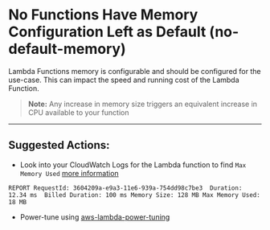 # No Functions Have Memory Configuration Left as Default (no-default-memory)

Lambda Functions memory is configurable and should be configured for the use-case.
This can impact the speed and running cost of the Lambda Function.
> **Note:** Any increase in memory size triggers an equivalent increase in CPU available to your function

---

## Suggested Actions:

- Look into your CloudWatch Logs for the Lambda function to find `Max Memory Used` [more information](https://docs.aws.amazon.com/lambda/latest/dg/best-practices.html)
```
REPORT RequestId: 3604209a-e9a3-11e6-939a-754dd98c7be3	Duration: 12.34 ms	Billed Duration: 100 ms Memory Size: 128 MB	Max Memory Used: 18 MB
```
- Power-tune using [aws-lambda-power-tuning](https://github.com/alexcasalboni/aws-lambda-power-tuning)